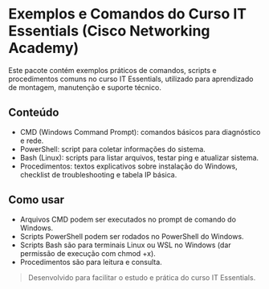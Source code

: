 # Exemplos e Comandos do Curso IT Essentials (Cisco Networking Academy)

Este pacote contém exemplos práticos de comandos, scripts e procedimentos comuns no curso IT Essentials, utilizado para aprendizado de montagem, manutenção e suporte técnico.

## Conteúdo

- CMD (Windows Command Prompt): comandos básicos para diagnóstico e rede.
- PowerShell: script para coletar informações do sistema.
- Bash (Linux): scripts para listar arquivos, testar ping e atualizar sistema.
- Procedimentos: textos explicativos sobre instalação do Windows, checklist de troubleshooting e tabela IP básica.

## Como usar

- Arquivos CMD podem ser executados no prompt de comando do Windows.
- Scripts PowerShell podem ser rodados no PowerShell do Windows.
- Scripts Bash são para terminais Linux ou WSL no Windows (dar permissão de execução com chmod +x).
- Procedimentos são para leitura e consulta.

> Desenvolvido para facilitar o estudo e prática do curso IT Essentials.